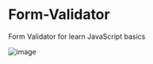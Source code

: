 # Form-Validator
Form Validator for learn JavaScript basics

![image](https://user-images.githubusercontent.com/83628117/147406336-e8fa12d7-ed28-4843-952b-ccb50709d7dd.png)
